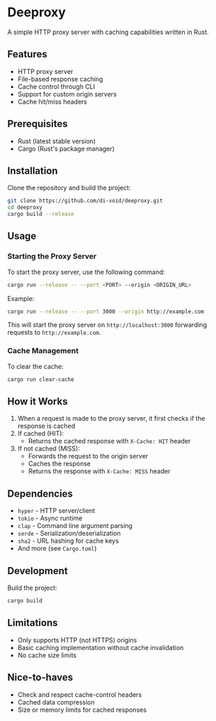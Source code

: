 # Deeproxy

A simple HTTP proxy server with caching capabilities written in Rust.

## Features

- HTTP proxy server
- File-based response caching
- Cache control through CLI
- Support for custom origin servers
- Cache hit/miss headers

## Prerequisites

- Rust (latest stable version)
- Cargo (Rust's package manager)

## Installation

Clone the repository and build the project:

```bash
git clone https://github.com/di-void/deeproxy.git
cd deeproxy
cargo build --release
```

## Usage

### Starting the Proxy Server

To start the proxy server, use the following command:

```bash
cargo run --release -- --port <PORT> --origin <ORIGIN_URL>
```

Example:

```bash
cargo run --release -- --port 3000 --origin http://example.com
```

This will start the proxy server on `http://localhost:3000` forwarding requests to `http://example.com`.

### Cache Management

To clear the cache:

```bash
cargo run clear-cache
```

## How it Works

1. When a request is made to the proxy server, it first checks if the response is cached
2. If cached (HIT):
   - Returns the cached response with `X-Cache: HIT` header
3. If not cached (MISS):
   - Forwards the request to the origin server
   - Caches the response
   - Returns the response with `X-Cache: MISS` header

## Dependencies

- `hyper` - HTTP server/client
- `tokio` - Async runtime
- `clap` - Command line argument parsing
- `serde` - Serialization/deserialization
- `sha2` - URL hashing for cache keys
- And more (see `Cargo.toml`)

## Development

Build the project:

```bash
cargo build
```

## Limitations

- Only supports HTTP (not HTTPS) origins
- Basic caching implementation without cache invalidation
- No cache size limits

## Nice-to-haves

- Check and respect cache-control headers
- Cached data compression
- Size or memory limits for cached responses
